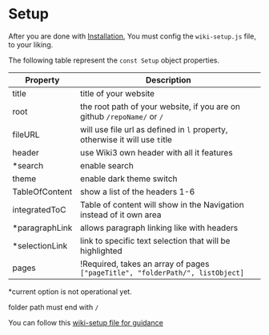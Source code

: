 # Setup

After you are done with [Installation](/Wiki3/Main/Getting-Started/Installation), You must config the `wiki-setup.js` file, to your liking.

The following table represent the `const Setup` object properties.

| Property | Description |
| --- | --- |
| title | title of your website |
| root  | the root path of your website, if you are on github `/repoName/` or `/`
| fileURL | will use file url as defined in `l` property, otherwise it will use `t`itle |
| header  | use Wiki3 own header with all it features |
| *search | enable search |
| theme   | enable dark theme switch |
| TableOfContent  | show a list of the headers 1-6 |
| integratedToC   | Table of content will show in the Navigation instead of it own area |
| *paragraphLink  | allows paragraph linking like with headers |
| *selectionLink  | link to specific text selection that will be highlighted |
| pages | !Required, takes an array of pages `["pageTitle", "folderPath/", listObject]`


*current option is not operational yet.

folder path must end with `/`

You can follow this [wiki-setup file for guidance](https://github.com/MustafaHi/Wiki3/blob/website/wiki-setup.js)